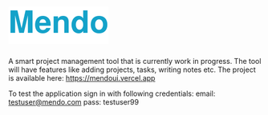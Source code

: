 # ![alt text](mendo.png "Title")
A smart project management tool that is currently work in progress. The tool will have features like adding projects, tasks, writing notes etc.
The project is available here:
https://mendoui.vercel.app

To test the application sign in with following credentials:
email: testuser@mendo.com
pass: testuser99
